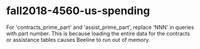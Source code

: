 # fall2018-4560-us-spending
For 'contracts_prime_part' and 'assist_prime_part', replace 'NNN' in queries with part number.
This is because loading the entire data for the contracts or assistance tables causes Beeline to run out of memory.
